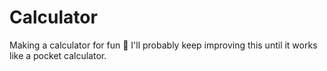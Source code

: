 # Calculator

Making a calculator for fun 📱
I'll probably keep improving this until it works like a pocket calculator.
